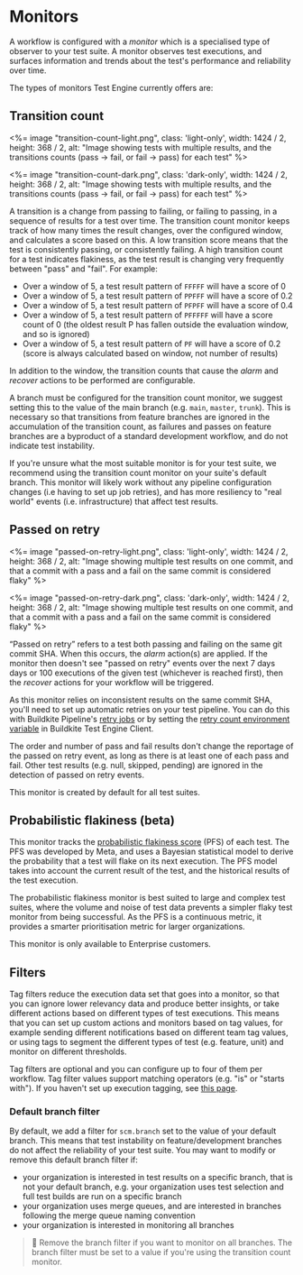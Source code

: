 # Monitors

A workflow is configured with a _monitor_ which is a specialised type of observer to your test suite. A monitor observes test executions, and surfaces information and trends about the test's performance and reliability over time.

The types of monitors Test Engine currently offers are:

## Transition count

<%= image "transition-count-light.png", class: 'light-only', width: 1424 / 2, height: 368 / 2, alt: "Image showing tests with multiple results, and the transitions counts (pass -> fail, or fail -> pass) for each test" %>

<%= image "transition-count-dark.png", class: 'dark-only', width: 1424 / 2, height: 368 / 2, alt: "Image showing tests with multiple results, and the transitions counts (pass -> fail, or fail -> pass) for each test" %>

A transition is a change from passing to failing, or failing to passing, in a sequence of results for a test over time. The transition count monitor keeps track of how many times the result changes, over the configured window, and calculates a score based on this. A low transition score means that the test is consistently passing, or consistently failing. A high transition count for a test indicates flakiness, as the test result is changing very frequently between "pass" and "fail". For example:

- Over a window of 5, a test result pattern of `FFFFF` will have a score of 0
- Over a window of 5, a test result pattern of `PPFFF` will have a score of 0.2
- Over a window of 5, a test result pattern of `PFPFF` will have a score of 0.4
- Over a window of 5, a test result pattern of `PFFFFF` will have a score count of 0 (the oldest result P has fallen outside the evaluation window, and so is ignored)
- Over a window of 5, a test result pattern of `PF` will have a score of 0.2 (score is always calculated based on window, not number of results)

In addition to the window, the transition counts that cause the _alarm_ and _recover_ actions to be performed are configurable.

A branch must be configured for the transition count monitor, we suggest setting this to the value of the main branch (e.g. `main`, `master`, `trunk`). This is necessary so that transitions from feature branches are ignored in the accumulation of the transition count, as failures and passes on feature branches are a byproduct of a standard development workflow, and do not indicate test instability.

If you're unsure what the most suitable monitor is for your test suite, we recommend using the transition count monitor on your suite's default branch. This monitor will likely work without any pipeline configuration changes (i.e having to set up job retries), and has more resiliency to "real world" events (i.e. infrastructure) that affect test results.

## Passed on retry

<%= image "passed-on-retry-light.png", class: 'light-only', width: 1424 / 2, height: 368 / 2, alt: "Image showing multiple test results on one commit, and that a commit with a pass and a fail on the same commit is considered flaky" %>

<%= image "passed-on-retry-dark.png", class: 'dark-only', width: 1424 / 2, height: 368 / 2, alt: "Image showing multiple test results on one commit, and that a commit with a pass and a fail on the same commit is considered flaky" %>

“Passed on retry” refers to a test both passing and failing on the same git commit SHA. When this occurs, the _alarm_ action(s) are applied. If the monitor then doesn't see "passed on retry" events over the next 7 days days or 100 executions of the given test (whichever is reached first), then the _recover_ actions for your workflow will be triggered.

As this monitor relies on inconsistent results on the same commit SHA, you'll need to set up automatic retries on your test pipeline. You can do this with Buildkite Pipeline's [retry jobs](/docs/pipelines/configure/step-types/command-step#retry-attributes) or by setting the [retry count environment variable](/docs/test-engine/bktec/configuring#BUILDKITE_TEST_ENGINE_RETRY_COUNT) in Buildkite Test Engine Client.

The order and number of pass and fail results don't change the reportage of the passed on retry event, as long as there is at least one of each pass and fail. Other test results (e.g. null, skipped, pending) are ignored in the detection of passed on retry events.

This monitor is created by default for all test suites.

## Probabilistic flakiness (beta)

This monitor tracks the [probabilistic flakiness score](https://engineering.fb.com/2020/12/10/developer-tools/probabilistic-flakiness/) (PFS) of each test. The PFS was developed by Meta, and uses a Bayesian statistical model to derive the probability that a test will flake on its next execution. The PFS model takes into account the current result of the test, and the historical results of the test execution.

The probabilistic flakiness monitor is best suited to large and complex test suites, where the volume and noise of test data prevents a simpler flaky test monitor from being successful. As the PFS is a continuous metric, it provides a smarter prioritisation metric for larger organizations.

This monitor is only available to Enterprise customers.

## Filters

Tag filters reduce the execution data set that goes into a monitor, so that you can ignore lower relevancy data and produce better insights, or take different actions based on different types of test executions. This means that you can set up custom actions and monitors based on tag values, for example sending different notifications based on different team tag values, or using tags to segment the different types of test (e.g. feature, unit) and monitor on different thresholds.

Tag filters are optional and you can configure up to four of them per workflow. Tag filter values support matching operators (e.g. "is" or "starts with"). If you haven't set up execution tagging, see [this page](/docs/test-engine/test-suites/tags).

### Default branch filter

By default, we add a filter for `scm.branch` set to the value of your default branch. This means that test instability on feature/development branches do not affect the reliability of your test suite. You may want to modify or remove this default branch filter if:

- your organization is interested in test results on a specific branch, that is not your default branch, e.g. your organization uses test selection and full test builds are run on a specific branch
- your organization uses merge queues, and are interested in branches following the merge queue naming convention
- your organization is interested in monitoring all branches

> 📘
> Remove the branch filter if you want to monitor on all branches. The branch filter must be set to a value if you're using the transition count monitor.
